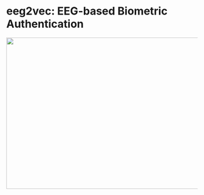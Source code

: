 # eeg2vec: EEG-based Biometric Authentication

<img src="./architecture.png" width="700" height="400" />